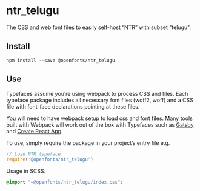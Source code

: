 
# ntr_telugu

The CSS and web font files to easily self-host “NTR” with subset "telugu".

## Install

`npm install --save @openfonts/ntr_telugu`

## Use

Typefaces assume you’re using webpack to process CSS and files. Each typeface
package includes all necessary font files (woff2, woff) and a CSS file with
font-face declarations pointing at these files.

You will need to have webpack setup to load css and font files. Many tools built
with Webpack will work out of the box with Typefaces such as [Gatsby](https://github.com/gatsbyjs/gatsby)
and [Create React App](https://github.com/facebookincubator/create-react-app).

To use, simply require the package in your project’s entry file e.g.

```javascript
// Load NTR typeface
require('@openfonts/ntr_telugu')
```

Usage in SCSS:
```scss
@import "~@openfonts/ntr_telugu/index.css";
```
